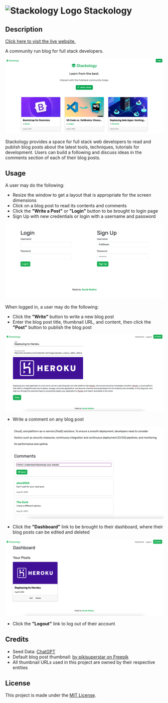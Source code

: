 # ![Stackology Logo](./public/images/favicon.ico) Stackology

## Description

[Click here to visit the live website.](https://stackology-ac660c15f415.herokuapp.com/)

A community run blog for full stack developers.

![Home Page Preview](./readme-assets/home-preview.png)

Stackology provides a space for full stack web developers to read and publish blog posts about the latest tools, techniques, tutorials for development. Users can build a following and discuss ideas in the comments section of each of their blog posts.

## Usage

A user may do the following:
- Resize the window to get a layout that is appropriate for the screen dimensions
- Click on a blog post to read its contents and comments
- Click the **"Write a Post"** or **"Login"** button to be brought to login page
- Sign Up with new credentials or login with a username and password

![Login Page Preview](./readme-assets/login-preview.png)


When logged in, a user may do the following:

- Click the **"Write"** button to write a new blog post
- Enter the blog post title, thumbnail URL, and content, then click the **"Post"** button to publish the blog post

![Writing Post Preview](./readme-assets/write-post-preview.png)

- Write a comment on any blog post

![Commenting Preview](./readme-assets/comment-preview.png)

- Click the **"Dashboard"** link to be brought to their dashboard, where their blog posts can be edited and deleted

![Dashboard Preview](./readme-assets/dashboard-preview.png)

- Click the **"Logout"** link to log out of their account

## Credits
- Seed Data: [ChatGPT](https://chat.openai.com)
- Default blog post thumbnail: [by pikisuperstar on Freepik](https://www.freepik.com/free-vector/isometric-people-working-with-technology_5083803.htm#query=digital%20transformation&position=19&from_view=search&track=ais)
- All thumbnail URLs used in this project are owned by their respective entities

## License

This project is made under the [MIT License](./LICENSE).